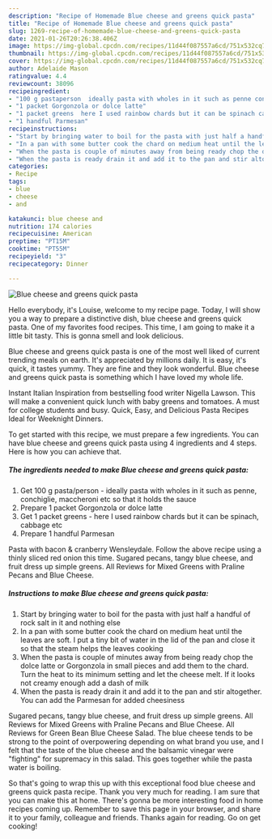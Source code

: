 ```yaml
---
description: "Recipe of Homemade Blue cheese and greens quick pasta"
title: "Recipe of Homemade Blue cheese and greens quick pasta"
slug: 1269-recipe-of-homemade-blue-cheese-and-greens-quick-pasta
date: 2021-01-26T20:26:38.406Z
image: https://img-global.cpcdn.com/recipes/11d44f087557a6cd/751x532cq70/blue-cheese-and-greens-quick-pasta-recipe-main-photo.jpg
thumbnail: https://img-global.cpcdn.com/recipes/11d44f087557a6cd/751x532cq70/blue-cheese-and-greens-quick-pasta-recipe-main-photo.jpg
cover: https://img-global.cpcdn.com/recipes/11d44f087557a6cd/751x532cq70/blue-cheese-and-greens-quick-pasta-recipe-main-photo.jpg
author: Adelaide Mason
ratingvalue: 4.4
reviewcount: 38096
recipeingredient:
- "100 g pastaperson  ideally pasta with wholes in it such as penne conchiglie maccheroni etc so that it holds the sauce"
- "1 packet Gorgonzola or dolce latte"
- "1 packet greens  here I used rainbow chards but it can be spinach cabbage etc"
- "1 handful Parmesan"
recipeinstructions:
- "Start by bringing water to boil for the pasta with just half a handful of rock salt in it and nothing else"
- "In a pan with some butter cook the chard on medium heat until the leaves are soft. I put a tiny bit of water in the lid of the pan and close it so that the steam helps the leaves cooking"
- "When the pasta is couple of minutes away from being ready chop the dolce latte or Gorgonzola in small pieces and add them to the chard. Turn the heat to its minimum setting and let the cheese melt. If it looks not creamy enough add a dash of milk"
- "When the pasta is ready drain it and add it to the pan and stir altogether. You can add the Parmesan for added cheesiness"
categories:
- Recipe
tags:
- blue
- cheese
- and

katakunci: blue cheese and 
nutrition: 174 calories
recipecuisine: American
preptime: "PT15M"
cooktime: "PT55M"
recipeyield: "3"
recipecategory: Dinner

---
```



![Blue cheese and greens quick pasta](https://img-global.cpcdn.com/recipes/11d44f087557a6cd/751x532cq70/blue-cheese-and-greens-quick-pasta-recipe-main-photo.jpg)

Hello everybody, it's Louise, welcome to my recipe page. Today, I will show you a way to prepare a distinctive dish, blue cheese and greens quick pasta. One of my favorites food recipes. This time, I am going to make it a little bit tasty. This is gonna smell and look delicious.

Blue cheese and greens quick pasta is one of the most well liked of current trending meals on earth. It's appreciated by millions daily. It is easy, it's quick, it tastes yummy. They are fine and they look wonderful. Blue cheese and greens quick pasta is something which I have loved my whole life.

Instant Italian Inspiration from bestselling food writer Nigella Lawson. This will make a convenient quick lunch with baby greens and tomatoes. A must for college students and busy. Quick, Easy, and Delicious Pasta Recipes Ideal for Weeknight Dinners.


To get started with this recipe, we must prepare a few ingredients. You can have blue cheese and greens quick pasta using 4 ingredients and 4 steps. Here is how you can achieve that.

<!--inarticleads1-->

##### The ingredients needed to make Blue cheese and greens quick pasta:

1. Get 100 g pasta/person - ideally pasta with wholes in it such as penne, conchiglie, maccheroni etc so that it holds the sauce
1. Prepare 1 packet Gorgonzola or dolce latte
1. Get 1 packet greens - here I used rainbow chards but it can be spinach, cabbage etc
1. Prepare 1 handful Parmesan


Pasta with bacon &amp; cranberry Wensleydale. Follow the above recipe using a thinly sliced red onion this time. Sugared pecans, tangy blue cheese, and fruit dress up simple greens. All Reviews for Mixed Greens with Praline Pecans and Blue Cheese. 

<!--inarticleads2-->

##### Instructions to make Blue cheese and greens quick pasta:

1. Start by bringing water to boil for the pasta with just half a handful of rock salt in it and nothing else
1. In a pan with some butter cook the chard on medium heat until the leaves are soft. I put a tiny bit of water in the lid of the pan and close it so that the steam helps the leaves cooking
1. When the pasta is couple of minutes away from being ready chop the dolce latte or Gorgonzola in small pieces and add them to the chard. Turn the heat to its minimum setting and let the cheese melt. If it looks not creamy enough add a dash of milk
1. When the pasta is ready drain it and add it to the pan and stir altogether. You can add the Parmesan for added cheesiness


Sugared pecans, tangy blue cheese, and fruit dress up simple greens. All Reviews for Mixed Greens with Praline Pecans and Blue Cheese. All Reviews for Green Bean Blue Cheese Salad. The blue cheese tends to be strong to the point of overpowering depending on what brand you use, and I felt that the taste of the blue cheese and the balsamic vinegar were &#34;fighting&#34; for supremacy in this salad. This goes together while the pasta water is boiling. 

So that's going to wrap this up with this exceptional food blue cheese and greens quick pasta recipe. Thank you very much for reading. I am sure that you can make this at home. There's gonna be more interesting food in home recipes coming up. Remember to save this page in your browser, and share it to your family, colleague and friends. Thanks again for reading. Go on get cooking!
